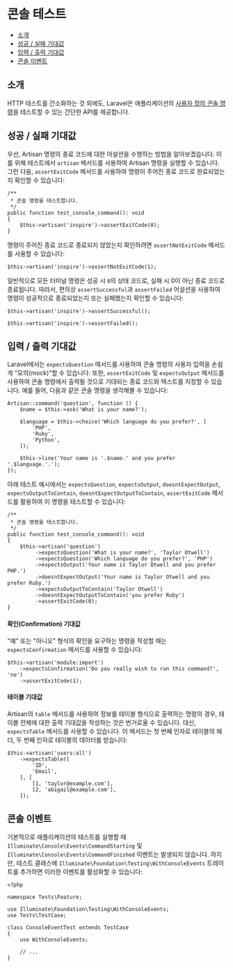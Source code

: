 # 콘솔 테스트

- [소개](#introduction)
- [성공 / 실패 기대값](#success-failure-expectations)
- [입력 / 출력 기대값](#input-output-expectations)
- [콘솔 이벤트](#console-events)

<a name="introduction"></a>
## 소개

HTTP 테스트를 간소화하는 것 외에도, Laravel은 애플리케이션의 [사용자 정의 콘솔 명령](/docs/{{version}}/artisan)을 테스트할 수 있는 간단한 API를 제공합니다.

<a name="success-failure-expectations"></a>
## 성공 / 실패 기대값

우선, Artisan 명령의 종료 코드에 대한 어설션을 수행하는 방법을 알아보겠습니다. 이를 위해 테스트에서 `artisan` 메서드를 사용하여 Artisan 명령을 실행할 수 있습니다. 그런 다음, `assertExitCode` 메서드를 사용하여 명령이 주어진 종료 코드로 완료되었는지 확인할 수 있습니다:

    /**
     * 콘솔 명령을 테스트합니다.
     */
    public function test_console_command(): void
    {
        $this->artisan('inspire')->assertExitCode(0);
    }

명령이 주어진 종료 코드로 종료되지 않았는지 확인하려면 `assertNotExitCode` 메서드를 사용할 수 있습니다:

    $this->artisan('inspire')->assertNotExitCode(1);

일반적으로 모든 터미널 명령은 성공 시 `0`의 상태 코드로, 실패 시 0이 아닌 종료 코드로 종료됩니다. 따라서, 편의상 `assertSuccessful`과 `assertFailed` 어설션을 사용하여 명령이 성공적으로 종료되었는지 또는 실패했는지 확인할 수 있습니다:

    $this->artisan('inspire')->assertSuccessful();

    $this->artisan('inspire')->assertFailed();

<a name="input-output-expectations"></a>
## 입력 / 출력 기대값

Laravel에서는 `expectsQuestion` 메서드를 사용하여 콘솔 명령의 사용자 입력을 손쉽게 "모의(mock)"할 수 있습니다. 또한, `assertExitCode` 및 `expectsOutput` 메서드를 사용하여 콘솔 명령에서 출력될 것으로 기대되는 종료 코드와 텍스트를 지정할 수 있습니다. 예를 들어, 다음과 같은 콘솔 명령을 생각해볼 수 있습니다:

    Artisan::command('question', function () {
        $name = $this->ask('What is your name?');

        $language = $this->choice('Which language do you prefer?', [
            'PHP',
            'Ruby',
            'Python',
        ]);

        $this->line('Your name is '.$name.' and you prefer '.$language.'.');
    });

아래 테스트 예시에서는 `expectsQuestion`, `expectsOutput`, `doesntExpectOutput`, `expectsOutputToContain`, `doesntExpectOutputToContain`, `assertExitCode` 메서드를 활용하여 이 명령을 테스트할 수 있습니다:

    /**
     * 콘솔 명령을 테스트합니다.
     */
    public function test_console_command(): void
    {
        $this->artisan('question')
             ->expectsQuestion('What is your name?', 'Taylor Otwell')
             ->expectsQuestion('Which language do you prefer?', 'PHP')
             ->expectsOutput('Your name is Taylor Otwell and you prefer PHP.')
             ->doesntExpectOutput('Your name is Taylor Otwell and you prefer Ruby.')
             ->expectsOutputToContain('Taylor Otwell')
             ->doesntExpectOutputToContain('you prefer Ruby')
             ->assertExitCode(0);
    }

<a name="confirmation-expectations"></a>
#### 확인(Confirmation) 기대값

"예" 또는 "아니오" 형식의 확인을 요구하는 명령을 작성할 때는 `expectsConfirmation` 메서드를 사용할 수 있습니다:

    $this->artisan('module:import')
        ->expectsConfirmation('Do you really wish to run this command?', 'no')
        ->assertExitCode(1);

<a name="table-expectations"></a>
#### 테이블 기대값

Artisan의 `table` 메서드를 사용하여 정보를 테이블 형식으로 출력하는 명령의 경우, 테이블 전체에 대한 출력 기대값을 작성하는 것은 번거로울 수 있습니다. 대신, `expectsTable` 메서드를 사용할 수 있습니다. 이 메서드는 첫 번째 인자로 테이블의 헤더, 두 번째 인자로 테이블의 데이터를 받습니다:

    $this->artisan('users:all')
        ->expectsTable([
            'ID',
            'Email',
        ], [
            [1, 'taylor@example.com'],
            [2, 'abigail@example.com'],
        ]);

<a name="console-events"></a>
## 콘솔 이벤트

기본적으로 애플리케이션의 테스트를 실행할 때 `Illuminate\Console\Events\CommandStarting` 및 `Illuminate\Console\Events\CommandFinished` 이벤트는 발생되지 않습니다. 하지만, 테스트 클래스에 `Illuminate\Foundation\Testing\WithConsoleEvents` 트레이트를 추가하면 이러한 이벤트를 활성화할 수 있습니다:

    <?php
    
    namespace Tests\Feature;

    use Illuminate\Foundation\Testing\WithConsoleEvents;
    use Tests\TestCase;
    
    class ConsoleEventTest extends TestCase
    {
        use WithConsoleEvents;
    
        // ...
    }
